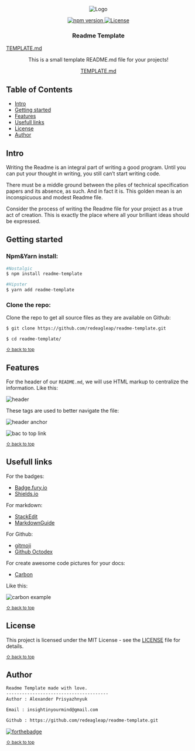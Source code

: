 <p align="center">
  <img src="https://lh3.googleusercontent.com/A0AmC31SEcpE9MtvQTo4DwXGTyGmvVsM5YL_QAk75uc1m0CvwsS7ovgifCFJXjFEJWNAb8DqIJY" alt="Logo">
</p>
<p align="center">
  <a href="https://badge.fury.io/js/readme-template">
  <img src="https://badge.fury.io/js/readme-template.svg" alt="npm version">
  </a>
  <a href="https://github.com/redeagleap/readme-template/blob/master/LICENSE">
  <img src="https://img.shields.io/github/license/mashape/apistatus.svg" alt="License">
  </a>
</p>
<p align="center">
	<h3 align="center">Readme Template</h3>
  <a href="https://github.com/redeagleap/readme-template/blob/master/TEMPLATE.md">TEMPLATE.md</a>
	<p align="center">
    This is a small template README.md file for your projects!
  </p>
  <p align="center"><a href="https://github.com/redeagleap/readme-template/blob/master/TEMPLATE.md">TEMPLATE.md</a></p>
</p>

<!-- Used for the "back to top" links within the document -->
<div id="contents"></div>

## Table of Contents

- [Intro](#intro)
- [Getting started](#getting-started)
- [Features](#features)
- [Usefull links](#usefull-links)
- [License](#license)
- [Author](#author)

## Intro

Writing the Readme is an integral part of writing a good program. Until you can put your thought in writing, you still can’t start writing code.

There must be a middle ground between the piles of technical specification papers and its absence, as such. And in fact it is. This golden mean is an inconspicuous and modest Readme file.

Consider the process of writing the Readme file for your project as a true act of creation. This is exactly the place where all your brilliant ideas should be expressed.

## Getting started

### Npm&Yarn install:

```bash
#Nostalgic
$ npm install readme-template

#Hipster
$ yarn add readme-template
```

### Clone the repo:

Clone the repo to get all source files as they are available on Github:

```bash
$ git clone https://github.com/redeagleap/readme-template.git

$ cd readme-template/
```

<sub>[⇧ back to top](#contents)</sub>

## Features

For the header of our `README.md`, we will use HTML markup to centralize the information. Like this:

<p>
  <img  src="https://lh3.googleusercontent.com/WtfsYwwojrMIQKpuMjhxq3-v37eHvmNsojsiPduxk1tcXhOCadXvupiybEZ-B6TxtAFNoRhdk60" alt="header">
</p>

These tags are used to better navigate the file:

<p>
<img src="https://lh3.googleusercontent.com/kgiU13SEJnltN6-yAjiw38SzGAi5foC_MsEe2FcxJJIi9S0r8_kPPD9MOvGolsHhTaDO4CuCEdc" alt="header anchor">
</p>
<p>
<img  src="https://lh3.googleusercontent.com/UBiwKc1TdUFtS8aeDI61nL-sqydwau2RB-V9V9W4a6m4sEAdDzf4Cnsv9M-gewyoukAOxTMz09o" alt="bac to top link">
</p>

<sub>[⇧ back to top](#contents)</sub>

## Usefull links

For the badges:

- [Badge.fury.io](https://badge.fury.io/)
- [Shields.io](https://shields.io/#/)

For markdown:

- [StackEdit](https://stackedit.io/app#)
- [MarkdownGuide](https://www.markdownguide.org/)

For Github:

- [gitmoji](https://gitmoji.carloscuesta.me/)
- [Github Octodex](https://octodex.github.com/)

For create awesome code pictures for your docs:

- [Carbon](https://carbon.now.sh/)

Like this:

<p>
  <img  src="https://lh3.googleusercontent.com/0FN302Wk4ehBmu02YH4M-Q2YxF8gBnucT0k6Q2BBLiYRxWJdJKpUnm_yy3o4coEnVMjCaFE73ew" alt="carbon example">
</p>

<sub>[⇧ back to top](#contents)</sub>

## License

This project is licensed under the MIT License - see the [LICENSE](LICENSE) file for details.

<sub>[⇧ back to top](#contents)</sub>

## Author

```txt
Readme Template made with love.
---------------------------------------
Author : Alexander Prisyazhnyuk

Email : insightinyourmind@gmail.com

Github : https://github.com/redeagleap/readme-template.git
```

[![forthebadge](https://forthebadge.com/images/badges/built-with-love.svg)](https://forthebadge.com)

<sub>[⇧ back to top](#contents)</sub>